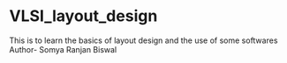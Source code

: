 # VLSI_layout_design
This is to learn the basics of layout design and the use of some softwares 
Author- Somya Ranjan Biswal 
